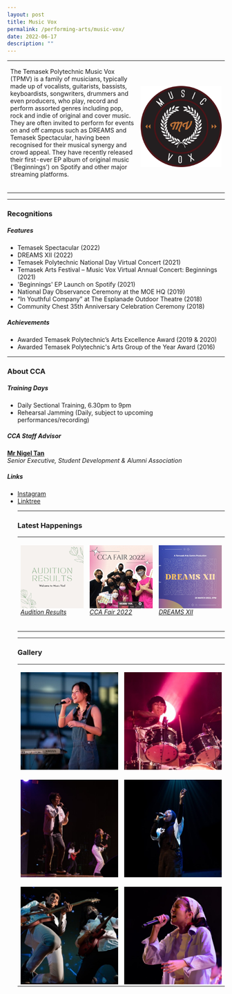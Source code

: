 ```yaml
---
layout: post
title: Music Vox
permalink: /performing-arts/music-vox/
date: 2022-06-17
description: ""
---
```

<table>
    <tbody><tr>
			<td>
				<p>
				The Temasek Polytechnic Music Vox (TPMV) is a family of musicians, typically made up of vocalists, guitarists, bassists, keyboardists, songwriters, drummers and even producers, who play, record and perform assorted genres including pop, rock and indie of original and cover music. They are often invited to perform for events on and off campus such as DREAMS and Temasek Spectacular, having been recognised for their musical synergy and crowd appeal. They have recently released their first-ever EP album of original music (‘Beginnings’) on Spotify and other major streaming platforms.
						<br>
						<br>
					</p>
			</td>
			<td style="width:40%"><img src="/images/Arts/MV/MV_logo.png" style="display:block;margin-left:auto;margin-right:auto;" alt="Music Vox"></td>
		</tr>
</tbody></table>
	
<hr>
	
### Recognitions

##### Features
	
<p>
	</p><ul>
		<li>Temasek Spectacular (2022)</li>
		<li>DREAMS XII (2022)</li>
		<li>Temasek Polytechnic National Day Virtual Concert (2021)</li>
		<li>Temasek Arts Festival – Music Vox Virtual Annual Concert: Beginnings (2021)</li>  
		<li>'Beginnings' EP Launch on Spotify (2021)</li>
		<li>National Day Observance Ceremony at the MOE HQ (2019)</li>
		<li>“In Youthful Company” at The Esplanade Outdoor Theatre (2018)</li>
		<li>Community Chest 35th Anniversary Celebration Ceremony (2018)</li>
	</ul>
<p></p>
	
##### Achievements
	
<p>
	</p><ul>
		<li>Awarded Temasek Polytechnic’s Arts Excellence Award (2019 &amp; 2020)</li>
		<li>Awarded Temasek Polytechnic's Arts Group of the Year Award (2016)</li>
	</ul>
<p></p>

<hr>

### About CCA

##### Training Days
            
<p>
	</p><ul>    
		<li>Daily Sectional Training, 6.30pm to 9pm</li>
		<li>Rehearsal Jamming (Daily, subject to upcoming performances/recording)</li>
	</ul>
<p></p>

##### CCA Staff Advisor

<p>
	<a href="mailto:nigeltan@tp.edu.sg"><b>Mr Nigel Tan</b></a>
	<br>
	<i>Senior Executive, Student Development &amp; Alumni Association</i>
</p>

##### Links

<p>
	</p><ul>
		<li><a href="https://www.instagram.com/tpmusicvox">Instagram</a></li>
		<li><a href="https://linktr.ee/MusicVoxTP">Linktree</a></li>
<p></p>

<hr>

### Latest Happenings

<table>
	<tbody>
		<tr>
			<td style="width:33%"><br>
				<a href="https://www.instagram.com/p/CeNWR5tJ88z/">
				<img src="/images/Arts/MV/MV_Audition Results.png" style="display:block;margin-left:auto;margin-right:auto;" alt="Musicvox">
				<h6 style="margin-top:0%">Audition Results</h6>				
			</a>
		</td>
		<td style="width:33%"><br>
			<a href="https://www.instagram.com/p/Cc5ADHYP89e/">
				<img src="/images/Arts/MV/MV_CCA Fair 2022.png" style="display:block;margin-left:auto;margin-right:auto;" alt="Musicvox">
				<h6 style="margin-top:0%">CCA Fair 2022</h6>				
			</a>
		</td>
		<td style="width:33%"><br>
			<a href="https://www.instagram.com/p/CbaUTZLJwn7/">
				<img src="/images/Arts/MV/MV_DREAMS XII.png" style="display:block;margin-left:auto;margin-right:auto;" alt="Musicvox">
				<h6 style="margin-top:0%">DREAMS XII</h6>    				
				</a>
			</td>
		</tr>
	</tbody>
</table>
	
<hr>

### Gallery

<table>
	<tbody><tr>
		<td style="width:50%"><br>
			<img src="/images/Arts/MV/MV_pic_1.jpg" style="display:block;margin-left:auto;margin-right:auto;" alt="Musicvox">
		</td>
		<td style="width:50%"><br>
			<img src="/images/Arts/MV/MV_pic_2.jpg" style="display:block;margin-left:auto;margin-right:auto;" alt="Musicvox">
		</td>
	</tr>
	<tr>
		<td style="width:50%"><br>
			<img src="/images/Arts/MV/MV_pic_3.jpg" style="display:block;margin-left:auto;margin-right:auto;" alt="Musicvox">
		</td>
		<td style="width:50%"><br>
			<img src="/images/Arts/MV/MV_pic_4.jpg" style="display:block;margin-left:auto;margin-right:auto;" alt="Musicvox">
		</td>
	</tr>
	<tr>
		<td style="width:50%"><br>
			<img src="/images/Arts/MV/MV_pic_5.jpg" style="display:block;margin-left:auto;margin-right:auto;" alt="Musicvox">
		</td>
		<td style="width:50%"><br>
			<img src="/images/Arts/MV/MV_pic_6.jpg" style="display:block;margin-left:auto;margin-right:auto;" alt="Musicvox">
		</td>
	</tr>
</tbody></table></ul>